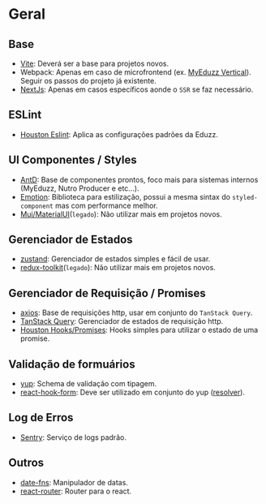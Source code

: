 # Geral

## Base

* [Vite](https://vitejs.dev/): Deverá ser a base para projetos novos.
* Webpack: Apenas em caso de microfrontend (ex. [MyEduzz Vertical](https://github.com/eduzz/myeduzz-vertical/wiki)).
  Seguir os passos do projeto já existente.
* [NextJs](https://nextjs.org/): Apenas em casos específicos aonde o `SSR` se faz necessário.

## ESLint

* [Houston Eslint](https://eduzz.github.io/houston/eslint-config/README): Aplica as configurações padrões da Eduzz.

## UI Componentes / Styles

* [AntD](https://ant.design/): Base de componentes prontos, foco mais para sistemas internos (MyEduzz, Nutro Producer e etc...).
* [Emotion](https://emotion.sh/docs/introduction): Biblioteca para estilização, possui a mesma sintax do `styled-component` mas com performance melhor.
* [Mui/MaterialUI](https://mui.com/)(`legado`): Não utilizar mais em projetos novos. 

## Gerenciador de Estados

* [zustand](https://github.com/pmndrs/zustand): Gerenciador de estados simples e fácil de usar.
* [redux-toolkit](https://redux-toolkit.js.org/)(`legado`): Não utilizar mais em projetos novos. 

## Gerenciador de Requisição / Promises

* [axios](https://axios-http.com/ptbr/): Base de requisições http, usar em conjunto do `TanStack Query`.
* [TanStack Query](https://tanstack.com/query/v4/): Gerenciador de estados de requisição http.
* [Houston Hooks/Promises](https://eduzz.github.io/houston/hooks/usePromise): Hooks simples para utilizar o estado de uma promise.

## Validação de formuários

* [yup](https://github.com/jquense/yup): Schema de validação com tipagem.
* [react-hook-form](https://www.react-hook-form.com/): Deve ser utilizado em conjunto do yup ([resolver](https://www.npmjs.com/package/@hookform/resolvers#Yup)).

## Log de Erros

* [Sentry](https://docs.sentry.io/platforms/javascript/guides/react/): Serviço de logs padrão.

## Outros

* [date-fns](https://date-fns.org/): Manipulador de datas.
* [react-router](https://reactrouter.com/en/main): Router para o react.